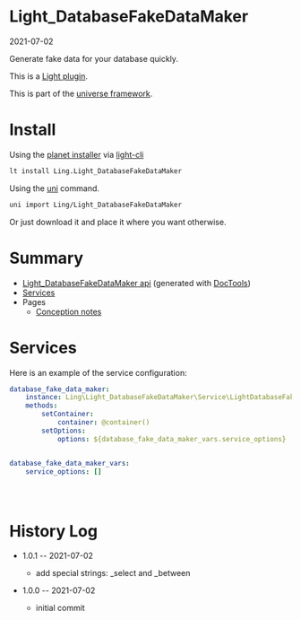 Light_DatabaseFakeDataMaker
===========
2021-07-02



Generate fake data for your database quickly.


This is a [Light plugin](https://github.com/lingtalfi/Light/blob/master/doc/pages/plugin.md).

This is part of the [universe framework](https://github.com/karayabin/universe-snapshot).


Install
==========

Using the [planet installer](https://github.com/lingtalfi/Light_PlanetInstaller) via [light-cli](https://github.com/lingtalfi/Light_Cli)
```bash
lt install Ling.Light_DatabaseFakeDataMaker
```

Using the [uni](https://github.com/lingtalfi/universe-naive-importer) command.
```bash
uni import Ling/Light_DatabaseFakeDataMaker
```

Or just download it and place it where you want otherwise.






Summary
===========
- [Light_DatabaseFakeDataMaker api](https://github.com/lingtalfi/Light_DatabaseFakeDataMaker/blob/master/doc/api/Ling/Light_DatabaseFakeDataMaker.md) (generated with [DocTools](https://github.com/lingtalfi/DocTools))
- [Services](#services)
- Pages
    - [Conception notes](https://github.com/lingtalfi/Light_DatabaseFakeDataMaker/blob/master/doc/pages/conception-notes.md)






Services
=========


Here is an example of the service configuration:

```yaml
database_fake_data_maker:
    instance: Ling\Light_DatabaseFakeDataMaker\Service\LightDatabaseFakeDataMakerService
    methods:
        setContainer:
            container: @container()
        setOptions:
            options: ${database_fake_data_maker_vars.service_options}


database_fake_data_maker_vars:
    service_options: []





```



History Log
=============

- 1.0.1 -- 2021-07-02

    - add special strings: _select and _between
  
- 1.0.0 -- 2021-07-02

    - initial commit